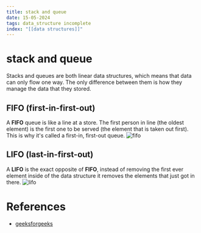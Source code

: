 ```yaml
---
title: stack and queue
date: 15-05-2024
tags: data_structure incomplete
index: "[[data structures]]"
---
```


# stack and queue
Stacks and queues are both linear data structures, which means that data can only flow one way. The only difference between them is how they manage the data that they stored.
## FIFO (first-in-first-out)
A **FIFO** queue is like a line at a store. The first person in line (the oldest element) is the first one to be served (the element that is taken out first). This is why it's called a first-in, first-out queue.
![fifo](https://media.geeksforgeeks.org/wp-content/uploads/geek-queue-1.png)
## LIFO (last-in-first-out)
A **LIFO** is the exact opposite of **FIFO**, instead of removing the first ever element inside of the data structure it removes the elements that just got in there.
![lifo](https://media.geeksforgeeks.org/wp-content/uploads/geek-stack-1.png)
# References
- [geeksforgeeks](https://www.geeksforgeeks.org/difference-between-stack-and-queue-data-structures/)